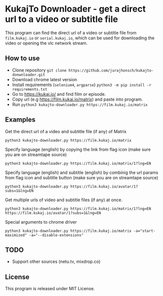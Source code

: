 # KukajTo Downloader - get a direct url to a video or subtitle file

This program can find the direct url of a video or subtitle file from `film.kukaj.io` or `serial.kukaj.io`, which can be used for downloading the video or opening the vlc network stream.

## How to use

- Clone repository `git clone https://github.com/jurajhonsch/kukajto-donwnloader.git`
- Download chrome latest version
- Install requirements (`selenium4`, `argparse`) `python3 -m pip install -r requirements.txt`
- Go to https://kukaj.io/ and find film or episode.
- Copy url (e.g https://film.kukaj.io/matrix) and paste into program.
- Run `python3 kukajto-downloader.py https://film.kukaj.io/matrix`

## Examples

Get the direct url of a video and subtitle file (if any) of Matrix

`python3 kukajto-downloader.py https://film.kukaj.io/matrix`

Specify language (english) by copying the link from flag icon (make sure you are on streamtape source)

`python3 kukajto-downloader.py https://film.kukaj.io/matrix/1?lng=EN`

Specify language (english) and subtitle (english) by combinig the url params from flag icon and subtitle button (make sure you are on streamtape source)

`python3 kukajto-downloader.py https://film.kukaj.io/avatar/1?subs=1&lng=EN`

Get multiple urls of video and subtitle files (if any) at once.

`python3 kukajto-downloader.py https://film.kukaj.io/matrix/1?lng=EN https://film.kukaj.io/avatar/1?subs=1&lng=EN`

Special arguments to chrome driver

`python3 kukajto-downloader.py https://film.kukaj.io/matrix -a="start-maximized" -a="--disable-extensions"`

## TODO

- Support other sources (netu.tv, mixdrop.co)

## License

This program is released under MIT License.
